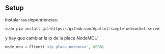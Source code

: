 ## Setup

Instalar las dependencias:

```python
sudo pip install git+https://github.com/dpallot/simple-websocket-server.git
```

y hay que cambiar la ip de la placa NodeMCU

```python
node_mcu = Client('<ip_placa_nodemcu>', 8080)
```